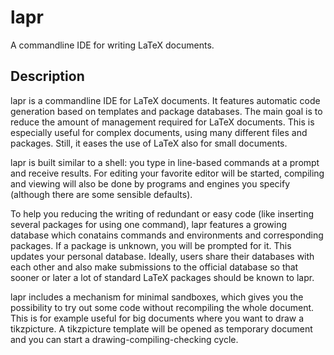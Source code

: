 # lapr
A commandline IDE for writing LaTeX documents.

Description
-----------
lapr is a commandline IDE for LaTeX documents. It features automatic code generation based on templates and
package databases.  The main goal is to reduce the amount of management required for LaTeX documents. This
is especially useful for complex documents, using many different files and packages. Still, it eases the use
of LaTeX also for small documents.

lapr is built similar to a shell: you type in line-based commands at a prompt and receive results. For
editing your favorite editor will be started, compiling and viewing will also be done by programs and
engines you specify (although there are some sensible defaults).

To help you reducing the writing of redundant or easy code (like inserting several packages for using one
command), lapr features a growing database which conatains commands and environments and corresponding
packages. If a package is unknown, you will be prompted for it. This updates your personal database.
Ideally, users share their databases with each other and also make submissions to the official database so
that sooner or later a lot of standard LaTeX packages should be known to lapr.

lapr includes a mechanism for minimal sandboxes, which gives you the possibility to try out some code
without recompiling the whole document. This is for example useful for big documents where you want to draw
a tikzpicture. A tikzpicture template will be opened as temporary document and you can start a
drawing-compiling-checking cycle.
